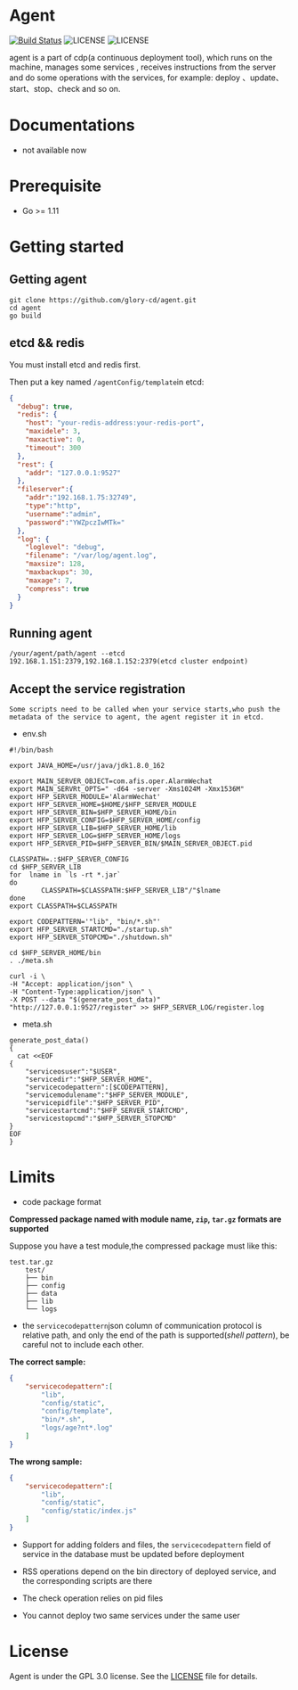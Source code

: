 # Agent

[![Build Status](https://travis-ci.com/glory-cd/agent.svg?branch=master)](https://travis-ci.com/glory-cd/agent)
![LICENSE](https://img.shields.io/badge/license-GPLv3-blue.svg)
![LICENSE](https://img.shields.io/badge/license-Anti%20996-blue.svg?style=flat-square)

agent is a part of cdp(a continuous deployment tool), which runs on the machine, manages some services , receives instructions from the server and do some operations with the services, for example: deploy 、update、start、stop、check and so on.

# Documentations

- not available now

# Prerequisite

- Go >= 1.11

# Getting started

## Getting agent

```shell
git clone https://github.com/glory-cd/agent.git
cd agent
go build
```

## etcd && redis

You must install etcd and redis first.

Then put  a key named `/agentConfig/template`in etcd:

```json
{
  "debug": true,
  "redis": {
    "host": "your-redis-address:your-redis-port",
    "maxidele": 3,
    "maxactive": 0,
    "timeout": 300
  },
  "rest": {
    "addr": "127.0.0.1:9527"
  },
  "fileserver":{
    "addr":"192.168.1.75:32749",
    "type":"http",
    "username":"admin",
    "password":"YWZpczIwMTk="
  },
  "log": {
    "loglevel": "debug",
    "filename": "/var/log/agent.log",
    "maxsize": 128,
    "maxbackups": 30,
    "maxage": 7,
    "compress": true
  }
}
```

## Running agent

```shell
/your/agent/path/agent --etcd 192.168.1.151:2379,192.168.1.152:2379(etcd cluster endpoint)
```

## Accept the service registration

`Some scripts need to be called when your service starts,who push the metadata of the service to agent, the agent register it in etcd.`

- env.sh

```shell
#!/bin/bash

export JAVA_HOME=/usr/java/jdk1.8.0_162

export MAIN_SERVER_OBJECT=com.afis.oper.AlarmWechat
export MAIN_SERVRt_OPTS=" -d64 -server -Xms1024M -Xmx1536M"
export HFP_SERVER_MODULE='AlarmWechat'
export HFP_SERVER_HOME=$HOME/$HFP_SERVER_MODULE
export HFP_SERVER_BIN=$HFP_SERVER_HOME/bin
export HFP_SERVER_CONFIG=$HFP_SERVER_HOME/config
export HFP_SERVER_LIB=$HFP_SERVER_HOME/lib
export HFP_SERVER_LOG=$HFP_SERVER_HOME/logs
export HFP_SERVER_PID=$HFP_SERVER_BIN/$MAIN_SERVER_OBJECT.pid

CLASSPATH=.:$HFP_SERVER_CONFIG
cd $HFP_SERVER_LIB
for  lname in `ls -rt *.jar`
do
        CLASSPATH=$CLASSPATH:$HFP_SERVER_LIB"/"$lname
done
export CLASSPATH=$CLASSPATH

export CODEPATTERN='"lib", "bin/*.sh"'
export HFP_SERVER_STARTCMD="./startup.sh"
export HFP_SERVER_STOPCMD="./shutdown.sh"

cd $HFP_SERVER_HOME/bin 
. ./meta.sh

curl -i \
-H "Accept: application/json" \
-H "Content-Type:application/json" \
-X POST --data "$(generate_post_data)" "http://127.0.0.1:9527/register" >> $HFP_SERVER_LOG/register.log
```

- meta.sh

```shell
generate_post_data()
{
  cat <<EOF
{
    "serviceosuser":"$USER",
    "servicedir":"$HFP_SERVER_HOME",
    "servicecodepattern":[$CODEPATTERN],
    "servicemodulename":"$HFP_SERVER_MODULE",
    "servicepidfile":"$HFP_SERVER_PID",
    "servicestartcmd":"$HFP_SERVER_STARTCMD",
    "servicestopcmd":"$HFP_SERVER_STOPCMD"
}
EOF
}
```



# Limits

- code package format

**Compressed package named with module name, `zip`, `tar.gz` formats are supported**

Suppose you have a test module,the compressed package must like this:

```shell
test.tar.gz
    test/
    ├── bin
    ├── config
    ├── data
    ├── lib
    └── logs
```

- the `servicecodepattern`json column of communication protocol is relative path, and only the end of the path is supported(*shell pattern*), be careful not to include each other.

**The correct sample:**

```json
{
    "servicecodepattern":[
        "lib",
        "config/static",
        "config/template",
        "bin/*.sh",
        "logs/age?nt*.log"
    ]
}
```

**The wrong sample:**

```json
{
    "servicecodepattern":[
        "lib",
        "config/static",
        "config/static/index.js"
    ]
}
```

- Support for adding folders and files, the `servicecodepattern` field of service in the database must be updated before deployment

- RSS operations depend on the bin directory of deployed service, and the corresponding scripts are there

- The check operation relies on pid files

- You cannot deploy two same services under the same user

# License

Agent is under the GPL 3.0 license. See the [LICENSE](LICENSE) file for details.